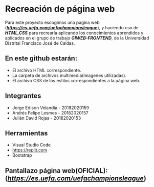 # Recreación de página web

Para este proyecto escogimos una pagina web (***https://es.uefa.com/uefachampionsleague***), y haciendo uso de ***HTML,CSS*** para recrearla aplicando los conocimientos aprendidos y aplicados en el grupo de trabajo ***GIWEB-FRONTEND***, de la Universidad Distrital Francisco José de Caldas.

## En este github estarán:

* El archivo HTML correspondiente.
* La carpeta de archivos multimedia(Imagenes utilizadas).
* El archivo CSS de los estilos correspondientes a la página web.


## Integrantes

* Jorge Edison Velandia - 20182020159
* Andrés Felipe Lesmes - 20182020157
* Julián David Rojas - 20182020153

## Herramientas

* Visual Studio Code
* https://replit.com
* Bootstrap

## Pantallazo página web(OFICIAL): (***https://es.uefa.com/uefachampionsleague***)



